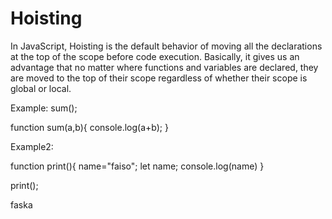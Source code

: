 # Hoisting

In JavaScript, Hoisting is the default behavior of moving all the declarations at the top of the scope before code execution. Basically, it gives us an advantage that no matter where functions and variables are declared, they are moved to the top of their scope regardless of whether their scope is global or local. 

Example:
  sum();

function sum(a,b){
  console.log(a+b);
}  

Example2:

function print(){
name="faiso";
let name;
console.log(name)
}

print();

faska